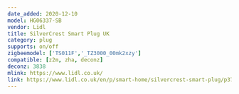 ```yaml
---
date_added: 2020-12-10
model: HG06337-SB
vendor: Lidl
title: SilverCrest Smart Plug UK
category: plug
supports: on/off
zigbeemodel: ['TS011F','_TZ3000_00mk2xzy']
compatible: [z2m, zha, deconz]
deconz: 3838
mlink: https://www.lidl.co.uk/
link: https://www.lidl.co.uk/en/p/smart-home/silvercrest-smart-plug/p37576
---
```

